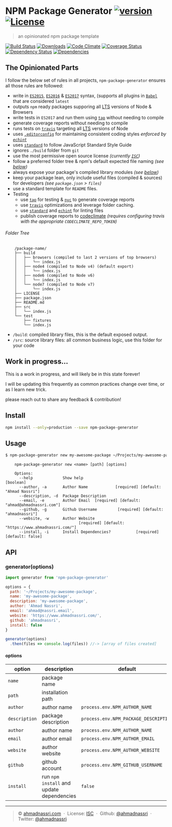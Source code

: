 # NPM Package Generator [![version][npm-version]][npm-url] [![License][license-image]][license-url]

> an opinionated npm package template

[![Build Status][travis-image]][travis-url]
[![Downloads][npm-downloads]][npm-url]
[![Code Climate][codeclimate-quality]][codeclimate-url]
[![Coverage Status][codeclimate-coverage]][codeclimate-url]
[![Dependency Status][dependencyci-image]][dependencyci-url]
[![Dependencies][david-image]][david-url]

## The Opinionated Parts

I follow the below set of rules in all projects, `npm-package-generator` ensures all those rules are followed:

- write in [`ES2015`][es2015], [`ES2016`][es2016] & [`ES2017`][es2017] syntax, (supports all plugins in [`Babel`][babel] that are considered `latest`
- outputs `npm` ready packages supporing all [LTS][lts] versions of Node & Browsers
- write tests in `ES2017` and run them using [`tap`][tap] without needing to compile
- generate coverage reports without needing to compile
- runs tests on [`travis`][travis] targeting all [LTS] versions of Node
- uses [`.editorconfig`][editorconfig] for maintaining consistent coding styles _enforced by [`echint`][echint]_
- uses [`standard`][standard] to follow JavaScript Standard Style Guide
- ignores `./build` folder from `git`
- use the most permissive open source license _(currently [`ISC`][license-url])_
- follow a preferred folder tree & npm's default expected file naming _(see [below](#folder-tree))_
- always expose your package's compiled library modules _(see [below](#folder-tree))_
- keep your package lean, only include useful files (compiled & sources) for developers _(see `package.json` > `files`)_
- use a standard template for `README` files.
- Testing
  - use [`tap`][tap] for testing & [`nyc`][nyc] to generate coverage reports
  - use [`travis`][travis] optimizations and leverage folder caching.
  - use [`standard`][standard] and [`echint`][echint] for linting files
  - publish coverage reports to [codeclimate][codeclimate] _(requires configuring travis with the appropriate `CODECLIMATE_REPO_TOKEN`)_

###### Folder Tree

```
    /package-name/
    ├── build
    │   ├── browsers (compiled to last 2 versions of top browsers)
    │   │   └── index.js
    │   ├── node4 (compiled to Node v4) (default export)
    │   │   └── index.js
    │   ├── node6 (compiled to Node v6)
    │   │   └── index.js
    │   └── node7 (compiled to Node v7)
    │       └── index.js
    ├── LICENSE
    ├── package.json
    ├── README.md
    ├── src
    │   └── index.js
    └── test
        ├── fixtures
        └── index.js
```

- `/build`: compiled library files, this is the default exposed output.
- `/src`: source library files: all common business logic, use this folder for your code

## Work in progress...

This is a work in progress, and will likely be in this state forever!

I will be updating this frequently as common practices change over time, or as I learn new trick.

please reach out to share any feedback & contribution!

## Install

```bash
npm install --only=production --save npm-package-generator
```

## Usage

```bash
$ npm-package-generator new my-awesome-package ~/Projects/my-awesome-package
```

```
    npm-package-generator new <name> [path] [options]

    Options:
      --help             Show help                                         [boolean]
      --author, -a       Author Name            [required] [default: "Ahmad Nassri"]
      --description, -d  Package Description
      --email, -e        Author Email  [required] [default: "ahmad@ahmadnassri.com"]
      --github, -g       Github Username         [required] [default: "ahmadnassri"]
      --website, -w      Author Website
                                [required] [default: "https://www.ahmadnassri.com/"]
      --install, -i      Install Dependencies?           [required] [default: false]
```

## API

### generator(options)

```js
import generator from 'npm-package-generator'

options = {
  path: '~/Projects/my-awesome-package',
  name: 'my-awesome-package',
  description: 'my-awesome-package',
  author: 'Ahmad Nassri',
  email: 'ahmad@nassri.email',
  website: 'https://www.ahmadnassri.com/',
  github: 'ahmadnassri',
  install: false
}

generator(options)
  .then(files => console.log(files)) //-> [array of files created]
```

#### options

option        | description                               | default                              
------------- | ----------------------------------------- | -------------------------------------
`name`        | package name                              |                                      
`path`        | installation path                         |                                      
`author`      | author name                               | `process.env.NPM_AUTHOR_NAME`        
`description` | package description                       | `process.env.NPM_PACKAGE_DESCRIPTION`
`author`      | author name                               | `process.env.NPM_AUTHOR_NAME`        
`email`       | author email                              | `process.env.NPM_AUTHOR_EMAIL`       
`website`     | author website                            | `process.env.NPM_AUTHOR_WEBSITE`     
`github`      | github account                            | `process.env.NPM_GITHUB_USERNAME`    
`install`     | run `npm install` and update dependencies | `false`                              

---
> :copyright: [ahmadnassri.com](https://www.ahmadnassri.com/)  · 
> License: [ISC][license-url]  · 
> Github: [@ahmadnassri](https://github.com/ahmadnassri)  · 
> Twitter: [@ahmadnassri](https://twitter.com/ahmadnassri)

[license-url]: http://choosealicense.com/licenses/isc/
[license-image]: https://img.shields.io/github/license/ahmadnassri/npm-package-generator.svg?style=flat-square

[travis-url]: https://travis-ci.org/ahmadnassri/npm-package-generator
[travis-image]: https://img.shields.io/travis/ahmadnassri/npm-package-generator.svg?style=flat-square

[npm-url]: https://www.npmjs.com/package/npm-package-generator
[npm-version]: https://img.shields.io/npm/v/npm-package-generator.svg?style=flat-square
[npm-downloads]: https://img.shields.io/npm/dm/npm-package-generator.svg?style=flat-square

[codeclimate-url]: https://codeclimate.com/github/ahmadnassri/npm-package-generator
[codeclimate-quality]: https://img.shields.io/codeclimate/github/ahmadnassri/npm-package-generator.svg?style=flat-square
[codeclimate-coverage]: https://img.shields.io/codeclimate/coverage/github/ahmadnassri/npm-package-generator.svg?style=flat-square

[david-url]: https://david-dm.org/ahmadnassri/npm-package-generator
[david-image]: https://img.shields.io/david/ahmadnassri/npm-package-generator.svg?style=flat-square

[dependencyci-url]: https://dependencyci.com/github/ahmadnassri/npm-package-generator
[dependencyci-image]: https://dependencyci.com/github/ahmadnassri/npm-package-generator/badge?style=flat-square

[es2017]: https://tc39.github.io/ecma262/
[es2016]: http://www.ecma-international.org/ecma-262/7.0/index.html
[es2015]: http://www.ecma-international.org/ecma-262/6.0/index.html
[editorconfig]: http://editorconfig.org
[echint]: https://github.com/ahmadnassri/echint
[babel]: https://github.com/babel/babel
[travis]: https://travis-ci.org/
[tap]: https://github.com/tapjs/node-tap
[standard]: https://github.com/feross/standard
[nyc]: https://github.com/istanbuljs/nyc
[lts]: https://github.com/nodejs/LTS
[semantic-release]: https://github.com/semantic-release/semantic-release
[codeclimate]: https://codeclimate.com/
